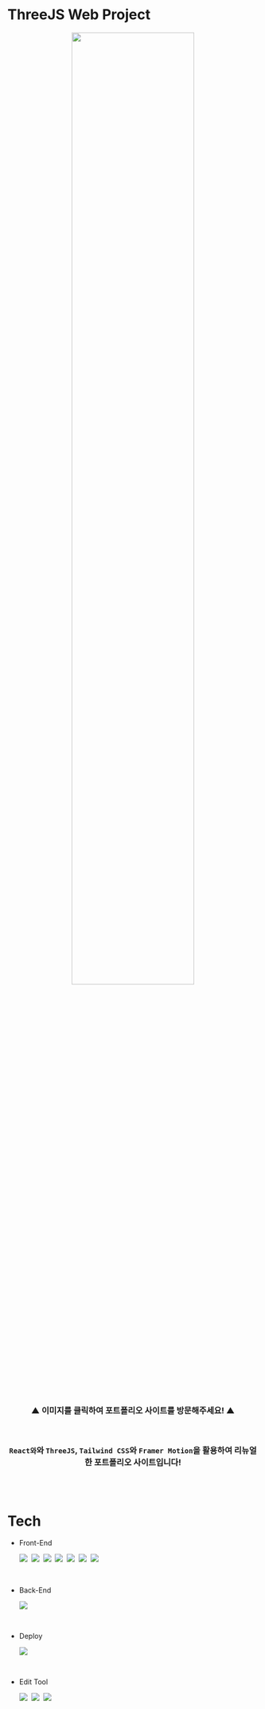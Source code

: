 # ThreeJS Web Project

<!-- 3D 모델링 사이트 : https://sketchfab.com/ -->

<div align='center'>

<a href='https://hyungjinhan.vercel.app/' target="_blank">
<img width='70%' src="./public/main.gif"/>
</a>

### ▲ **이미지를 클릭하여 포트폴리오 사이트를 방문해주세요!** ▲

</div>

<br>

<div align='center'>

### **`React와`와 `ThreeJS`, `Tailwind CSS`와 `Framer Motion`을 활용하여 리뉴얼한 포트폴리오 사이트입니다!**

</div>

<br><br>

# Tech

- Front-End
  <br>

  <img src="https://img.shields.io/badge/JavaScript-F7DF1E?style=for-the-badge&logo=JavaScript&logoColor=424242">&nbsp;
  <img src="https://img.shields.io/badge/React-61DAFB?style=for-the-badge&logo=JavaScript&logoColor=424242">&nbsp;
  <img src="https://img.shields.io/badge/TypeScript-3178C6?style=for-the-badge&logo=TypeScript&logoColor=white">&nbsp;
  <img src="https://img.shields.io/badge/Three.js-000000?style=for-the-badge&logo=Three.js&logoColor=white">&nbsp;
  <img src="https://img.shields.io/badge/Tailwind CSS-06B6D4?style=for-the-badge&logo=Tailwind CSS&logoColor=white">&nbsp;
  <img src="https://img.shields.io/badge/Framer-0055FF?style=for-the-badge&logo=Framer&logoColor=white">&nbsp;
  <img src="https://img.shields.io/badge/Vite-646CFF?style=for-the-badge&logo=Vite&logoColor=white">

<br>

- Back-End
  <br>

  <img src="https://img.shields.io/badge/Node.js-339933?style=for-the-badge&logo=Node.js&logoColor=white">

<br>

- Deploy
  <br>

  <img src="https://img.shields.io/badge/Vercel-000000?style=for-the-badge&logo=Vercel&logoColor=white">

<br>

- Edit Tool
  <br>

  <img src="https://img.shields.io/badge/Visual Studio Code-007ACC?style=for-the-badge&logo=Visual Studio Code&logoColor=white">&nbsp;
  <img src="https://img.shields.io/badge/Git-F05032?style=for-the-badge&logo=Git&logoColor=white">&nbsp;
  <img src="https://img.shields.io/badge/GitHub-181717?style=for-the-badge&logo=GitHub&logoColor=white">
